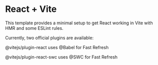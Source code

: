 <h1> React + Vite</h1>
<p> This template provides a minimal setup to get React working in Vite with HMR and some ESLint rules.</p>

<p> Currently, two official plugins are available:</p>

@vitejs/plugin-react uses @Babel for Fast Refresh

@vitejs/plugin-react-swc uses @SWC for Fast Refresh
